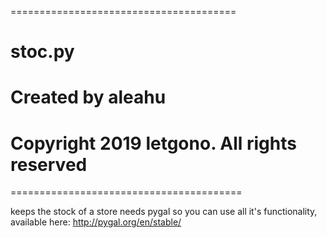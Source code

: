 =======================================
# stoc.py
# Created by aleahu  
# Copyright 2019 letgono. All rights reserved
========================================

keeps the stock of a store
needs pygal so you can use all it's functionality, available here:
http://pygal.org/en/stable/

